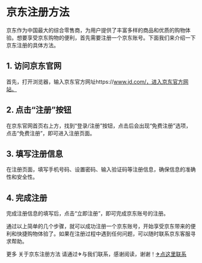 # 京东注册方法

京东作为中国最大的综合零售商，为用户提供了丰富多样的商品和优质的购物体验。想要享受京东购物的便利，首先需要注册一个京东账号。下面我们来介绍一下京东注册的具体方法。

## 1. 访问京东官网

首先，打开浏览器，输入京东官方网址https://www.jd.com/，进入京东官方网站。

## 2. 点击“注册”按钮

在京东官网首页右上方，找到“登录/注册”按钮，点击后会出现“免费注册”选项，点击“免费注册”，即可进入注册页面。

## 3. 填写注册信息

在注册页面，填写手机号码、设置密码、输入验证码等注册信息，确保信息的准确性和安全性。

## 4. 完成注册

完成注册信息的填写后，点击“立即注册”，即可完成京东账号的注册。

通过以上简单的几个步骤，就可以成功注册一个京东账号，开始享受京东带来的便利和快捷购物体验了。如果在注册过程中遇到任何问题，可以随时联系京东客服寻求帮助。

更多 关于京东注册方法 请通过✈与我们联系，感谢阅读，谢谢！[✈点这里联系](https://add.k02.cc)